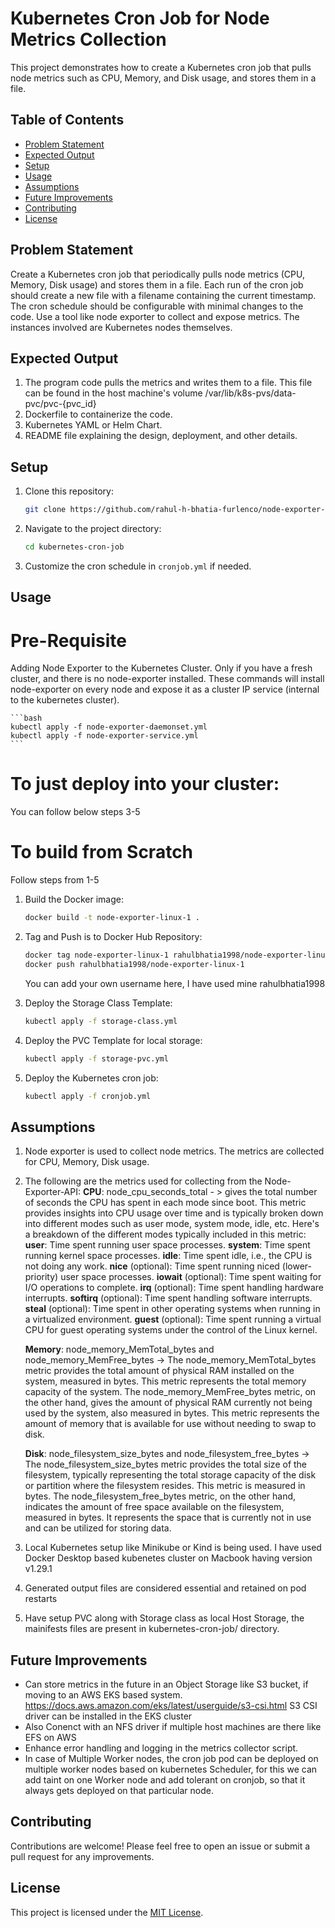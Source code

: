 # Kubernetes Cron Job for Node Metrics Collection

This project demonstrates how to create a Kubernetes cron job that pulls node metrics such as CPU, Memory, and Disk usage, and stores them in a file. 

## Table of Contents
- [Problem Statement](#problem-statement)
- [Expected Output](#expected-output)
- [Setup](#setup)
- [Usage](#usage)
- [Assumptions](#assumptions)
- [Future Improvements](#future-improvements)
- [Contributing](#contributing)
- [License](#license)

## Problem Statement

Create a Kubernetes cron job that periodically pulls node metrics (CPU, Memory, Disk usage) and stores them in a file. Each run of the cron job should create a new file with a filename containing the current timestamp. The cron schedule should be configurable with minimal changes to the code. Use a tool like node exporter to collect and expose metrics. The instances involved are Kubernetes nodes themselves.

## Expected Output

1. The program code pulls the metrics and writes them to a file. This file can be found in the host machine's volume /var/lib/k8s-pvs/data-pvc/pvc-{pvc_id}
2. Dockerfile to containerize the code.
3. Kubernetes YAML or Helm Chart.
4. README file explaining the design, deployment, and other details.



## Setup

1. Clone this repository:

    ```bash
    git clone https://github.com/rahul-h-bhatia-furlenco/node-exporter-cron.git
    ```

2. Navigate to the project directory:

    ```bash
    cd kubernetes-cron-job
    ```

3. Customize the cron schedule in `cronjob.yml` if needed.

## Usage

# Pre-Requisite
   Adding Node Exporter to the Kubernetes Cluster. Only if you have a fresh cluster, and there is no node-exporter installed. 
   These commands will install node-exporter on every node and expose it as a cluster IP service (internal to the kubernetes cluster).

    ```bash
    kubectl apply -f node-exporter-daemonset.yml
    kubectl apply -f node-exporter-service.yml
    ```
       


# To just deploy into your cluster:
   You can follow below steps 3-5

# To build from Scratch
   Follow steps from 1-5

1. Build the Docker image:

    ```bash
    docker build -t node-exporter-linux-1 .
    ```

2. Tag and Push is to Docker Hub Repository:

    ```bash
    docker tag node-exporter-linux-1 rahulbhatia1998/node-exporter-linux-1
    docker push rahulbhatia1998/node-exporter-linux-1
    ```
    You can add your own username here, I have used mine rahulbhatia1998


3. Deploy the Storage Class Template:

    ```bash
    kubectl apply -f storage-class.yml
    ```

4. Deploy the PVC Template for local storage:

    ```bash
    kubectl apply -f storage-pvc.yml
    ```

5. Deploy the Kubernetes cron job:

    ```bash
    kubectl apply -f cronjob.yml
    ```



## Assumptions

1. Node exporter is used to collect node metrics. The metrics are collected for CPU, Memory, Disk usage.
2. The following are the metrics used for collecting from the Node-Exporter-API:
   **CPU**: node_cpu_seconds_total - >  gives the total number of seconds the CPU has spent in each mode since boot. This metric provides insights into CPU usage over time and is typically broken down into different modes such as user mode, system mode, idle, etc.
   Here's a breakdown of the different modes typically included in this metric:
   **user**: Time spent running user space processes.
   **system**: Time spent running kernel space processes.
   **idle**: Time spent idle, i.e., the CPU is not doing any work.
   **nice** (optional): Time spent running niced (lower-priority) user space processes.
   **iowait** (optional): Time spent waiting for I/O operations to complete.
   **irq** (optional): Time spent handling hardware interrupts.
   **softirq** (optional): Time spent handling software interrupts.
   **steal** (optional): Time spent in other operating systems when running in a virtualized environment.
   **guest** (optional): Time spent running a virtual CPU for guest operating systems under the control of the Linux kernel.

   **Memory**: node_memory_MemTotal_bytes and node_memory_MemFree_bytes -> 
   The node_memory_MemTotal_bytes metric provides the total amount of physical RAM installed on the system, measured in bytes. This metric represents the total memory capacity of the system.
   The node_memory_MemFree_bytes metric, on the other hand, gives the amount of physical RAM currently not being used by the system, also measured in bytes. This metric represents the amount of memory that is available for use without needing to swap to disk.

   **Disk**: node_filesystem_size_bytes and node_filesystem_free_bytes ->
   The node_filesystem_size_bytes metric provides the total size of the filesystem, typically representing the total storage capacity of the disk or partition where the filesystem resides. This metric is measured in bytes.
   The node_filesystem_free_bytes metric, on the other hand, indicates the amount of free space available on the filesystem, measured in bytes. It represents the space that is currently not in use and can be utilized for storing data.

3. Local Kubernetes setup like Minikube or Kind is being used. I have used Docker Desktop based kubenetes cluster on Macbook    having version v1.29.1
4. Generated output files are considered essential and retained on pod restarts
5. Have setup PVC along with Storage class as local Host Storage, the mainifests files are present in kubernetes-cron-job/ directory.

## Future Improvements

- Can store metrics in the future in an Object Storage like S3 bucket, if moving to an AWS EKS based system. https://docs.aws.amazon.com/eks/latest/userguide/s3-csi.html S3 CSI driver can be installed in the EKS cluster
- Also Conenct with an NFS driver if multiple host machines are there like EFS on AWS
- Enhance error handling and logging in the metrics collector script.
- In case of Multiple Worker nodes, the cron job pod can be deployed on multiple worker nodes based on kubernetes Scheduler, for this we can add taint on one Worker node and add tolerant on cronjob, so that it always gets deployed on that particular node.


## Contributing

Contributions are welcome! Please feel free to open an issue or submit a pull request for any improvements.

## License

This project is licensed under the [MIT License](LICENSE).
